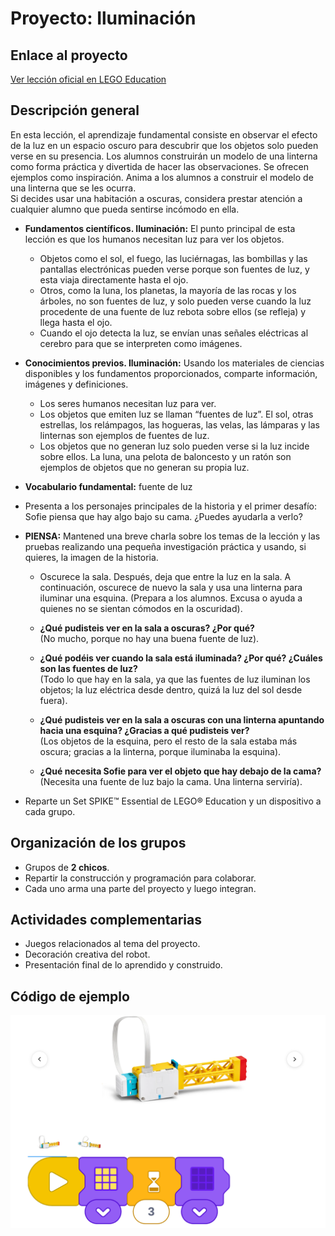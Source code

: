 # Proyecto: Iluminación
## Enlace al proyecto
[Ver lección oficial en LEGO Education](https://education.lego.com/es-es/lessons/spike-essential-science-see-it-hear-it-build-it/spikeessential-illumination/)

## Descripción general
En esta lección, el aprendizaje fundamental consiste en observar el efecto de la luz en un espacio oscuro para descubrir que los objetos solo pueden verse en su presencia. Los alumnos construirán un modelo de una linterna como forma práctica y divertida de hacer las observaciones. Se ofrecen ejemplos como inspiración. Anima a los alumnos a construir el modelo de una linterna que se les ocurra.  
Si decides usar una habitación a oscuras, considera prestar atención a cualquier alumno que pueda sentirse incómodo en ella.

- **Fundamentos científicos. Iluminación:** El punto principal de esta lección es que los humanos necesitan luz para ver los objetos.
  - Objetos como el sol, el fuego, las luciérnagas, las bombillas y las pantallas electrónicas pueden verse porque son fuentes de luz, y esta viaja directamente hasta el ojo.
  - Otros, como la luna, los planetas, la mayoría de las rocas y los árboles, no son fuentes de luz, y solo pueden verse cuando la luz procedente de una fuente de luz rebota sobre ellos (se refleja) y llega hasta el ojo.
  - Cuando el ojo detecta la luz, se envían unas señales eléctricas al cerebro para que se interpreten como imágenes.

- **Conocimientos previos. Iluminación:** Usando los materiales de ciencias disponibles y los fundamentos proporcionados, comparte información, imágenes y definiciones.
  - Los seres humanos necesitan luz para ver.
  - Los objetos que emiten luz se llaman “fuentes de luz”. El sol, otras estrellas, los relámpagos, las hogueras, las velas, las lámparas y las linternas son ejemplos de fuentes de luz.
  - Los objetos que no generan luz solo pueden verse si la luz incide sobre ellos. La luna, una pelota de baloncesto y un ratón son ejemplos de objetos que no generan su propia luz.

- **Vocabulario fundamental:** fuente de luz

- Presenta a los personajes principales de la historia y el primer desafío: Sofie piensa que hay algo bajo su cama. ¿Puedes ayudarla a verlo?

- **PIENSA:** Mantened una breve charla sobre los temas de la lección y las pruebas realizando una pequeña investigación práctica y usando, si quieres, la imagen de la historia.

  - Oscurece la sala. Después, deja que entre la luz en la sala. A continuación, oscurece de nuevo la sala y usa una linterna para iluminar una esquina. (Prepara a los alumnos. Excusa o ayuda a quienes no se sientan cómodos en la oscuridad).

  - **¿Qué pudisteis ver en la sala a oscuras? ¿Por qué?**  
    (No mucho, porque no hay una buena fuente de luz).

  - **¿Qué podéis ver cuando la sala está iluminada? ¿Por qué? ¿Cuáles son las fuentes de luz?**  
    (Todo lo que hay en la sala, ya que las fuentes de luz iluminan los objetos; la luz eléctrica desde dentro, quizá la luz del sol desde fuera).

  - **¿Qué pudisteis ver en la sala a oscuras con una linterna apuntando hacia una esquina? ¿Gracias a qué pudisteis ver?**  
    (Los objetos de la esquina, pero el resto de la sala estaba más oscura; gracias a la linterna, porque iluminaba la esquina).

  - **¿Qué necesita Sofie para ver el objeto que hay debajo de la cama?**  
    (Necesita una fuente de luz bajo la cama. Una linterna serviría).

- Reparte un Set SPIKE™ Essential de LEGO® Education y un dispositivo a cada grupo.


## Organización de los grupos
- Grupos de **2 chicos**.
- Repartir la construcción y programación para colaborar.
- Cada uno arma una parte del proyecto y luego integran.

## Actividades complementarias
- Juegos relacionados al tema del proyecto.
- Decoración creativa del robot.
- Presentación final de lo aprendido y construido.

## Código de ejemplo
![iluminacion](./img2_e/iluminacionCode.png)
